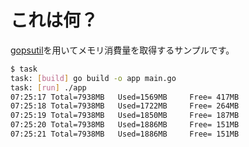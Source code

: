 # これは何？

[gopsutil](https://github.com/shirou/gopsutil)を用いてメモリ消費量を取得するサンプルです。

```sh
$ task
task: [build] go build -o app main.go
task: [run] ./app
07:25:17 Total=7938MB   Used=1569MB     Free= 417MB
07:25:18 Total=7938MB   Used=1722MB     Free= 264MB
07:25:19 Total=7938MB   Used=1850MB     Free= 187MB
07:25:20 Total=7938MB   Used=1886MB     Free= 151MB
07:25:21 Total=7938MB   Used=1886MB     Free= 151MB
```
